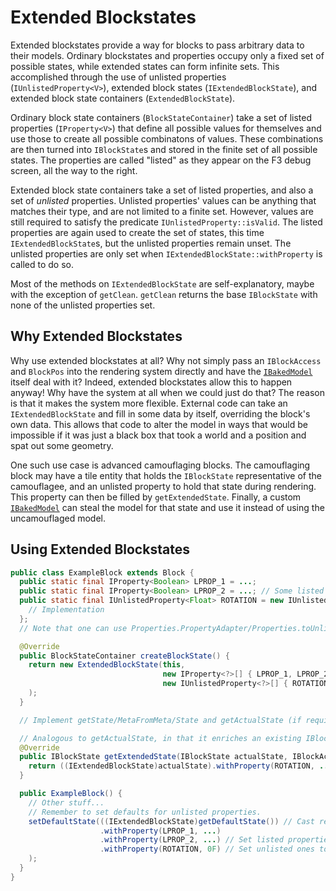 Extended Blockstates
====================

Extended blockstates provide a way for blocks to pass arbitrary data to their models. Ordinary blockstates and properties occupy only a fixed set of possible states, while extended states can form infinite sets. This accomplished through the use of unlisted properties (`IUnlistedProperty<V>`), extended block states (`IExtendedBlockState`), and extended block state containers (`ExtendedBlockState`).

Ordinary block state containers (`BlockStateContainer`) take a set of listed properties (`IProperty<V>`) that define all possible values for themselves and use those to create all possible combinatons of values. These combinations are then turned into `IBlockState`s and stored in the finite set of all possible states. The properties are called "listed" as they appear on the F3 debug screen, all the way to the right.

Extended block state containers take a set of listed properties, and also a set of *unlisted* properties. Unlisted properties' values can be anything that matches their type, and are not limited to a finite set. However, values are still required to satisfy the predicate `IUnlistedProperty::isValid`. The listed properties are again used to create the set of states, this time `IExtendedBlockState`s, but the unlisted properties remain unset. The unlisted properties are only set when `IExtendedBlockState::withProperty` is called to do so.

Most of the methods on `IExtendedBlockState` are self-explanatory, maybe with the exception of `getClean`. `getClean` returns the base `IBlockState` with none of the unlisted properties set.

Why Extended Blockstates
------------------------

Why use extended blockstates at all? Why not simply pass an `IBlockAccess` and `BlockPos` into the rendering system directly and have the [`IBakedModel`][IBakedModel] itself deal with it? Indeed, extended blockstates allow this to happen anyway! Why have the system at all when we could just do that? The reason is that it makes the system more flexible. External code can take an `IExtendedBlockState` and fill in some data by itself, overriding the block's own data. This allows that code to alter the model in ways that would be impossible if it was just a black box that took a world and a position and spat out some geometry.

One such use case is advanced camouflaging blocks. The camouflaging block may have a tile entity that holds the `IBlockState` representative of the camouflagee, and an unlisted property to hold that state during rendering. This property can then be filled by `getExtendedState`. Finally, a custom [`IBakedModel`][IBakedModel] can steal the model for that state and use it instead of using the uncamouflaged model.

Using Extended Blockstates
--------------------------

```java
public class ExampleBlock extends Block {
  public static final IProperty<Boolean> LPROP_1 = ...;
  public static final IProperty<Boolean> LPROP_2 = ...; // Some listed properties
  public static final IUnlistedProperty<Float> ROTATION = new IUnlistedProperty<Float>() {
    // Implementation
  };
  // Note that one can use Properties.PropertyAdapter/Properties.toUnlisted to wrap a IProperty in an IUnlistedProperty too.

  @Override
  public BlockStateContainer createBlockState() {
    return new ExtendedBlockState(this,
                                  new IProperty<?>[] { LPROP_1, LPROP_2 }, // Listed properties
                                  new IUnlistedProperty<?>[] { ROTATION }  // Unlisted properties
    );
  }

  // Implement getState/MetaFromMeta/State and getActualState (if required) too

  // Analogous to getActualState, in that it enriches an existing IBlockState with extra data. It is only called in the context of rendering
  @Override
  public IBlockState getExtendedState(IBlockState actualState, IBlockAccess world, BlockPos pos) { // result of getActualState is passed in
    return ((IExtendedBlockState)actualState).withProperty(ROTATION, ...);
  }

  public ExampleBlock() {
    // Other stuff...
    // Remember to set defaults for unlisted properties.
    setDefaultState(((IExtendedBlockState)getDefaultState()) // Cast required to set unlisted properties.
                    .withProperty(LPROP_1, ...)
                    .withProperty(LPROP_2, ...) // Set listed properties
                    .withProperty(ROTATION, 0F) // Set unlisted ones too
    );
  }
}
```

[IBakedModel]: ibakedmodel.md
